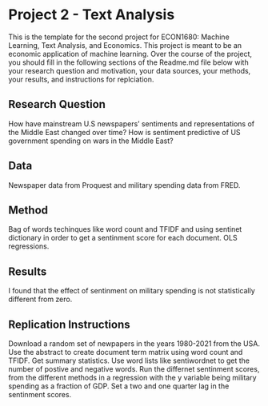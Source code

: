 # Project 2 - Text Analysis
This is the template for the second project for ECON1680: Machine Learning, Text Analysis, and Economics. This project is meant to be an economic application of machine learning. Over the course of the project, you should fill in the following sections of the Readme.md file below with your research question and motivation, your data sources, your methods, your results, and instructions for replciation.
## Research Question
How have mainstream U.S newspapers’ sentiments and representations of the Middle East changed over time? How is sentiment predictive of US government spending on wars in the Middle East?  
## Data
Newspaper data from Proquest and military spending data from FRED. 
## Method
Bag of words techinques like word count and TFIDF and using sentinet dictionary in order to get a sentinment score for each document. OLS regressions. 
## Results
I found that the effect of sentinment on military spending is not statistically different from zero. 
## Replication Instructions
Download a random set of newpapers in the years 1980-2021 from the USA. Use the abstract to create document term matrix using word count and TFIDF. Get summary statistics. Use word lists like sentiwordnet to get the number of postive and negative words. Run the differnet sentinment scores, from the different methods in a regression with the y variable being military spending as a fraction of GDP. Set a two and one quarter lag in the sentinment scores.